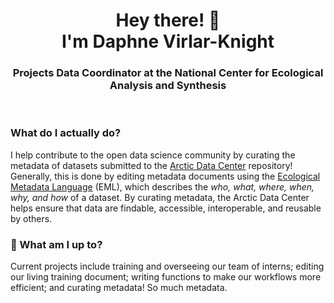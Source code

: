 <h1 align="center"> Hey there! 👋<br>
  I'm Daphne Virlar-Knight </h1>

<h3 align="center"> Projects Data Coordinator at the National Center for Ecological Analysis and Synthesis </h3>
<br>

### What do I actually do?
I help contribute to the open data science community by curating the metadata of datasets submitted to the [Arctic Data Center](https://arcticdata.io/) repository! Generally, this is done by editing metadata documents using the [Ecological Metadata Language](https://eml.ecoinformatics.org/) (EML), which describes the *who, what, where, when, why, and how* of a dataset. By curating metadata, the Arctic Data Center helps ensure that data are findable, accessible, interoperable, and reusable by others.

### 🌱 What am I up to?
Current projects include training and overseeing our team of interns; editing our living training document; writing functions to make our workflows more efficient; and curating metadata! So much metadata.  




<!--
**dvirlar2/dvirlar2** is a ✨ _special_ ✨ repository because its `README.md` (this file) appears on your GitHub profile.

Here are some ideas to get you started:

- 🔭 I’m currently working on ...
- 🌱 I’m currently learning ...
- 👯 I’m looking to collaborate on ...
- 🤔 I’m looking for help with ...
- 💬 Ask me about ...
- 📫 How to reach me: ...
- 😄 Pronouns: ...
- ⚡ Fun fact: ...

Notes: I work on curating the metadata of datasets submitted to the [Arctic Data Center's](https://arcticdata.io/) repository and helping Arctic researchers ensure their data is open source!  
-->
